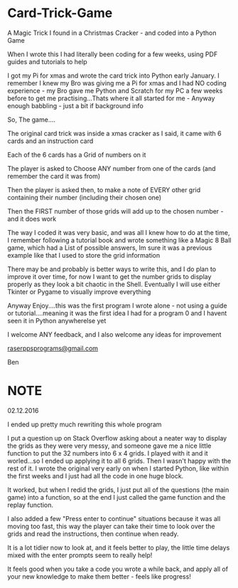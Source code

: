 # Card-Trick-Game
A Magic Trick I found in a Christmas Cracker - and coded into a Python Game 

When I wrote this I had literally been coding for a few weeks, using PDF guides and tutorials to help

I got my Pi for xmas and wrote the card trick into Python early January. I remember I knew my Bro was giving me a Pi for xmas and I had NO coding experience - my Bro gave me Python and Scratch for my PC a few weeks before to get me practising...Thats where it all started for me - Anyway enough babbling - just a bit if background info

So, The game....



The original card trick was inside a xmas cracker as I said, it came with 6 cards and an instruction card

Each of the 6 cards has a Grid of numbers on it

The player is asked to Choose ANY number from one of the cards (and remember the card it was from)

Then the player is asked then, to make a note of EVERY other grid containing their number (including their chosen one)

Then the FIRST number of those grids will add up to the chosen number - and it does work


The way I coded it was very basic, and was all I knew how to do at the time, I remember following a tutorial book and wrote something like a Magic 8 Ball game, which had a List of possible answers, Im sure it was a previous example like that I used to store the grid information 

There may be and probably is better ways to write this, and I do plan to improve it over time, for now I want to get the number grids to display properly as they look a bit chaotic in the Shell. Eventually I will use either Tkinter or Pygame to visually improve everything

Anyway Enjoy....this was the first program I wrote alone - not using a guide or tutorial....meaning it was the first idea I had for a program 0 and I havent seen it in Python anywherelse yet

I welcome ANY feedback, and I also welcome any ideas for improvement

raserppsprograms@gmail.com

Ben


NOTE
======
02.12.2016

I ended up pretty much rewriting this whole program

I put a question up on Stack Overflow asking about a neater way to display the grids as they were very messy, and someone gave me a nice little function to put the 32 numbers into 6 x 4 grids. I played with it and it worled...so I ended up applying it to all 6 grids. Then I wasn't happy with the rest of it. I wrote the original very early on when I started Python, like within the first weeks and I just had all the code in one huge block.

It worked, but when I redid the grids, I just put all of the questions (the main game) into a function, so at the end I just called the game function and the replay function.

I also added a few "Press enter to continue" situations because it was all moving too fast, this way the player can take their time to look over the grids and read the instructions, then continue when ready. 

It is a lot tidier now to look at, and it feels better to play, the little time delays mixed with the enter prompts seem to really help!


It feels good when you take a code you wrote a while back, and apply all of your new knowledge to make them better - feels like progress!





